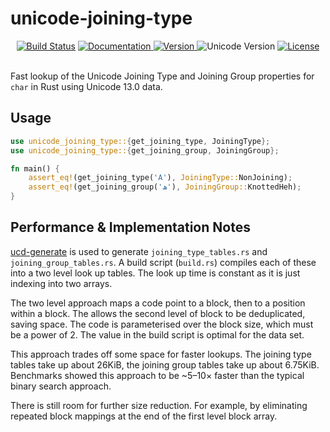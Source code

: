unicode-joining-type
====================

<div align="center">
  <a href="https://travis-ci.com/yeslogic/unicode-joining-type">
    <img src="https://travis-ci.com/yeslogic/unicode-joining-type.svg?branch=master" alt="Build Status"></a>
  <a href="https://docs.rs/unicode-joining-type">
    <img src="https://docs.rs/unicode-joining-type/badge.svg" alt="Documentation">
  </a>
  <a href="https://crates.io/crates/unicode-joining-type">
    <img src="https://img.shields.io/crates/v/unicode-joining-type.svg" alt="Version">
  </a>
  <img src="https://img.shields.io/badge/unicode-13.0-informational" alt="Unicode Version">
  <a href="https://github.com/yeslogic/unicode-joining-type/blob/master/LICENSE">
    <img src="https://img.shields.io/crates/l/unicode-joining-type.svg" alt="License">
  </a>
</div>

<br>

Fast lookup of the Unicode Joining Type and Joining Group properties for `char`
in Rust using Unicode 13.0 data.

Usage
-----

```rust
use unicode_joining_type::{get_joining_type, JoiningType};
use unicode_joining_type::{get_joining_group, JoiningGroup};

fn main() {
    assert_eq!(get_joining_type('A'), JoiningType::NonJoining);
    assert_eq!(get_joining_group('ھ'), JoiningGroup::KnottedHeh);
}
```

Performance & Implementation Notes
----------------------------------

[ucd-generate] is used to generate `joining_type_tables.rs` and
`joining_group_tables.rs`. A build script (`build.rs`) compiles each of these
into a two level look up tables. The look up time is constant as it is just
indexing into two arrays.

The two level approach maps a code point to a block, then to a position within
a block. The allows the second level of block to be deduplicated, saving space.
The code is parameterised over the block size, which must be a power of 2. The
value in the build script is optimal for the data set.

This approach trades off some space for faster lookups. The joining type tables
take up about 26KiB, the joining group tables take up about 6.75KiB. Benchmarks
showed this approach to be ~5–10× faster than the typical binary search
approach.

There is still room for further size reduction. For example, by eliminating
repeated block mappings at the end of the first level block array.

[ucd-generate]: https://github.com/yeslogic/ucd-generate
